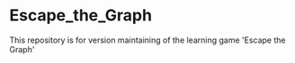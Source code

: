 # Escape_the_Graph
This repository is for version maintaining of the learning game 'Escape the Graph'
